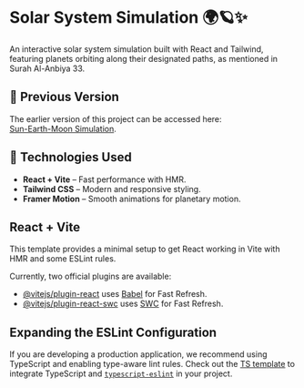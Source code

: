 # Solar System Simulation 🌍🪐✨  

An interactive solar system simulation built with React and Tailwind, featuring planets orbiting along their designated paths, as mentioned in Surah Al-Anbiya 33.  

## 🔗 Previous Version  
The earlier version of this project can be accessed here:  
<a href="https://faldi17.github.io/sun-earth-moon/" target="_blank">Sun-Earth-Moon Simulation</a>.  

## 🚀 Technologies Used  
- **React + Vite** – Fast performance with HMR.  
- **Tailwind CSS** – Modern and responsive styling.  
- **Framer Motion** – Smooth animations for planetary motion.  

## React + Vite  

This template provides a minimal setup to get React working in Vite with HMR and some ESLint rules.  

Currently, two official plugins are available:  

- [@vitejs/plugin-react](https://github.com/vitejs/vite-plugin-react/blob/main/packages/plugin-react/README.md) uses [Babel](https://babeljs.io/) for Fast Refresh.  
- [@vitejs/plugin-react-swc](https://github.com/vitejs/vite-plugin-react-swc) uses [SWC](https://swc.rs/) for Fast Refresh.  

## Expanding the ESLint Configuration  

If you are developing a production application, we recommend using TypeScript and enabling type-aware lint rules. Check out the [TS template](https://github.com/vitejs/vite/tree/main/packages/create-vite/template-react-ts) to integrate TypeScript and [`typescript-eslint`](https://typescript-eslint.io) in your project.  
